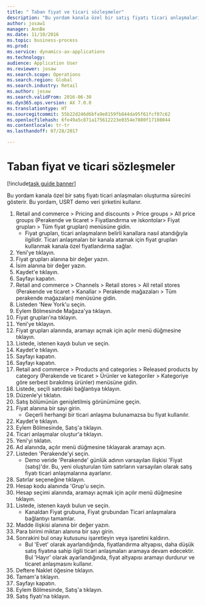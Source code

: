 ```yaml
--- 
title: " Taban fiyat ve ticari sözleşmeler"
description: "Bu yordam kanala özel bir satış fiyatı ticari anlaşmaları oluşturma sürecini gösterir."
author: josaw1
manager: AnnBe
ms.date: 11/10/2016
ms.topic: business-process
ms.prod: 
ms.service: dynamics-ax-applications
ms.technology: 
audience: Application User
ms.reviewer: josaw
ms.search.scope: Operations
ms.search.region: Global
ms.search.industry: Retail
ms.author: josaw
ms.search.validFrom: 2016-06-30
ms.dyn365.ops.version: AX 7.0.0
ms.translationtype: HT
ms.sourcegitcommit: 55b22d246d6bfa9e8159fb844da95f61fcf07c62
ms.openlocfilehash: 6fe49a5c871a175612223e0354e7880f17108044
ms.contentlocale: tr-tr
ms.lasthandoff: 07/28/2017

---
```

# <a name="base-price-and-trade-agreements"></a> Taban fiyat ve ticari sözleşmeler

[!include[task guide banner](../includes/task-guide-banner.md)]

Bu yordam kanala özel bir satış fiyatı ticari anlaşmaları oluşturma sürecini gösterir. Bu yordam, USRT demo veri şirketini kullanır.

1. Retail and commerce > Pricing and discounts > Price groups > All price groups (Perakende ve ticaret > Fiyatlandırma ve iskontolar> Fiyat grupları > Tüm fiyat grupları) menüsüne gidin.
    * Fiyat grupları, ticari anlaşmaların belirli kanallara nasıl atandığıyla ilgilidir. Ticari anlaşmaları bir kanala atamak için fiyat grupları kullanmak kanala özel fiyatlandırma sağlar.  
2. Yeni'ye tıklayın.
3. Fiyat grupları alanına bir değer yazın.
4. İsim alanına bir değer yazın.
5. Kaydet'e tıklayın.
6. Sayfayı kapatın.
7. Retail and commerce > Channels > Retail stores > All retail stores (Perakende ve ticaret > Kanallar > Perakende mağazaları > Tüm perakende mağazaları) menüsüne gidin.
8. Listeden 'New York'u seçin.
9. Eylem Bölmesinde Mağaza'ya tıklayın.
10. Fiyat grupları'na tıklayın.
11. Yeni'ye tıklayın.
12. Fiyat grupları alanında, aramayı açmak için açılır menü düğmesine tıklayın.
13. Listede, istenen kaydı bulun ve seçin.
14. Kaydet'e tıklayın.
15. Sayfayı kapatın.
16. Sayfayı kapatın.
17. Retail and commerce > Products and categories > Released products by category (Perakende ve ticaret > Ürünler ve kategoriler > Kategoriye göre serbest bırakılmış ürünler) menüsüne gidin.
18. Listede, seçili satırdaki bağlantıya tıklayın.
19. Düzenle'yi tıklatın.
20. Satış bölümünün genişletilmiş görünümüne geçin.
21. Fiyat alanına bir sayı girin.
    * Geçerli herhangi bir ticari anlaşma bulunamazsa bu fiyat kullanılır.  
22. Kaydet'e tıklayın.
23. Eylem Bölmesinde, Satış'a tıklayın.
24. Ticari anlaşmalar oluştur'a tıklayın.
25. Yeni'yi tıklatın.
26. Ad alanında, açılır menü düğmesine tıklayarak aramayı açın.
27. Listeden 'Perakende'yi seçin.
    * Demo veride 'Perakende' günlük adının varsayılan ilişkisi 'Fiyat (satış)'dır. Bu, yeni oluşturulan tüm satırların varsayılan olarak satış fiyatı ticari anlaşmalarına ayarlanır.  
28. Satırlar seçeneğine tıklayın.
29. Hesap kodu alanında 'Grup'u seçin.
30. Hesap seçimi alanında, aramayı açmak için açılır menü düğmesine tıklayın.
31. Listede, istenen kaydı bulun ve seçin.
    * Kanaldan Fiyat grubuna, Fiyat grubundan Ticari anlaşmalara bağlantıyı tamamlar.  
32. Madde ilişkisi alanına bir değer yazın.
33. Para birimi miktarı alanına bir sayı girin.
34. Sonrakini bul onay kutusunu işaretleyin veya işaretini kaldırın.
    * Bul 'Evet' olarak ayarlandığında, fiyatlandırma altyapısı, daha düşük satış fiyatına sahip ilgili ticari anlaşmaları aramaya devam edecektir. Bul 'Hayır' olarak ayarlandığında, fiyat altyapısı aramayı durdurur ve ticaret anlaşmasını kullanır.  
35. Deftere Naklet öğesine tıklayın.
36. Tamam'a tıklayın.
37. Sayfayı kapatın.
38. Eylem Bölmesinde, Satış'a tıklayın.
39. Satış fiyatı'na tıklayın.


